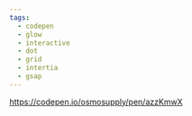 ```yaml
---
tags:
  - codepen
  - glow
  - interactive
  - dot
  - grid
  - intertia
  - gsap
---
```

https://codepen.io/osmosupply/pen/azzKmwX